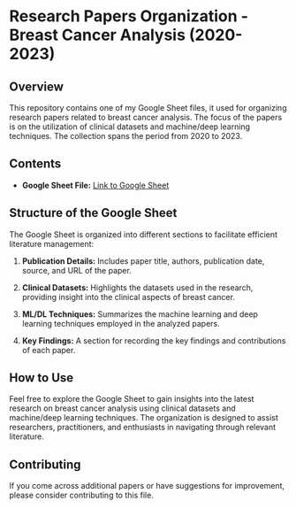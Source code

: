 # Research Papers Organization - Breast Cancer Analysis (2020-2023)

## Overview
This repository contains one of my Google Sheet files, it used for organizing research papers related to breast cancer analysis. The focus of the papers is on the utilization of clinical datasets and machine/deep learning techniques. The collection spans the period from 2020 to 2023.

## Contents
- **Google Sheet File:** [Link to Google Sheet](https://docs.google.com/spreadsheets/d/e/2PACX-1vSujqTjB6X1EYKXS4012gc0nPICoCqXuYlY_3wZO78B6jE2Ns6CIQbauqiwku_fkw/pubhtml?gid=797673697&single=true)
  
## Structure of the Google Sheet
The Google Sheet is organized into different sections to facilitate efficient literature management:

1. **Publication Details:** Includes paper title, authors, publication date, source, and URL of the paper.

2. **Clinical Datasets:** Highlights the datasets used in the research, providing insight into the clinical aspects of breast cancer.

3. **ML/DL Techniques:** Summarizes the machine learning and deep learning techniques employed in the analyzed papers.

4. **Key Findings:** A section for recording the key findings and contributions of each paper.

## How to Use
Feel free to explore the Google Sheet to gain insights into the latest research on breast cancer analysis using clinical datasets and machine/deep learning techniques. The organization is designed to assist researchers, practitioners, and enthusiasts in navigating through relevant literature.

## Contributing
If you come across additional papers or have suggestions for improvement, please consider contributing to this file.
